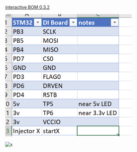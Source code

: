 


[interactive BOM 0.3.2](https://rusefi.com/docs/ibom/Common_Rail_MC33816_0.3.2.html)

![x](Hardware/MC33816_test_board/wires-0.3.2-table.png)

![x](Hardware/MC33816_test_board/wires-0.3.2-photo.png)